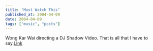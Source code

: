 ```yaml
---
title: "Must Watch This"
published_at: 2004-04-09
date: 2004-04-09
tags: ["music", "posts"]
---
```

Wong Kar Wai directing a DJ Shadow Video. That is all that I have to say.[Link](http://www.ifilm.com/ifilmdetail/2447081)